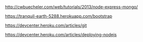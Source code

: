 http://cwbuecheler.com/web/tutorials/2013/node-express-mongo/



https://tranquil-earth-5288.herokuapp.com/bootstrap


https://devcenter.heroku.com/articles/git

https://devcenter.heroku.com/articles/deploying-nodejs
